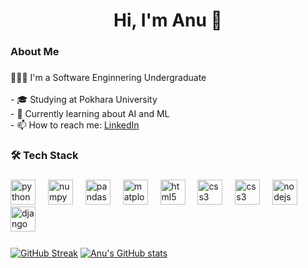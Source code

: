 


<!-- <div align="center">
  <img height="150" src="/cover.png"  />
</div> -->

###

###

###
## 
<h1 align="center">Hi, I'm Anu  👋</h1>

###

<h3 align="left">About Me</h3>

###

<p align="left">👩🏻‍💻 I'm a Software Enginnering Undergraduate<br><br>- 🎓 Studying at Pokhara University<br>- 📖 Currently learning about AI and ML<br>-  📫 How to reach me: <a href="www.linkedin.com/in/anu-sapkota">LinkedIn</a></p>

###

<h3 align="left">🛠 Tech Stack</h3>

###

<div align="left">
  <img src="https://cdn.jsdelivr.net/gh/devicons/devicon/icons/python/python-original.svg" height="40" alt="python logo"  />
  <img width="12" />
  <img src="https://cdn.jsdelivr.net/gh/devicons/devicon/icons/numpy/numpy-original.svg" height="40" alt="numpy logo"  />
  <img width="12" />
  <img src="https://cdn.jsdelivr.net/gh/devicons/devicon/icons/pandas/pandas-original.svg" height="40" alt="pandas logo"  />
  <img width="12" />
  <img src="https://cdn.jsdelivr.net/gh/devicons/devicon/icons/matplotlib/matplotlib-original.svg" height="40" alt="matplotlib logo"  />
  <img width="12" />
  <img src="https://cdn.jsdelivr.net/gh/devicons/devicon/icons/html5/html5-original.svg" height="40" alt="html5 logo"  />
  <img width="12" />
  <img src="https://cdn.jsdelivr.net/gh/devicons/devicon/icons/css3/css3-original.svg" height="40" alt="css3 logo"  />
  <img width="12" />
  <img src="https://cdn.jsdelivr.net/gh/devicons/devicon/icons/javascript/javascript-original.svg" height="40" alt="css3 logo"  />
  <img width="12" />
  <img src="https://cdn.jsdelivr.net/gh/devicons/devicon/icons/nodejs/nodejs-original.svg" height="40" alt="nodejs logo"  />
  <img width="12" />
  <img src="https://cdn.jsdelivr.net/gh/devicons/devicon/icons/django/django-plain.svg" height="40" alt="django logo"  />
  <img width="12" />
</div>

###


[![GitHub Streak](https://streak-stats.demolab.com/?user=S-anuu&theme=dark)](https://git.io/streak-stats)
[![Anu's GitHub stats](https://github-readme-stats.vercel.app/api?username=S-anuu&show=prs_merged_percentage&hide=issues&show_icons=true&theme=radical)](https://github.com/anuraghazra/github-readme-stats)
###

